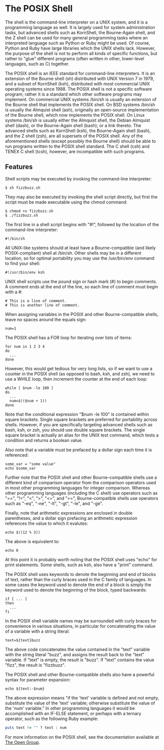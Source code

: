 # The POSIX Shell

The shell is the command-line interpreter on a UNIX system, and it is a programming language as well. It is largely used for system administration tasks, but advanced shells such as KornShell, the Bourne-Again shell, and the Z shell can be used for many general programming tasks where an interpreted language such as Python or Ruby might be used. Of course, Python and Ruby have large libraries which the UNIX shells lack. However, the purpose of the shell is not to perform all kinds of specific functions, but rather to "glue" different programs (often written in other, lower-level languages, such as C) together. 

The POSIX shell is an IEEE standard for command-line interpreters. It is an extension of the Bourne shell (sh) distributed with UNIX Version 7 in 1979, and a subset of KornShell (ksh), distributed with most commercial UNIX operating systems since 1988. The POSIX shell is not a specific software program; rather it is a standard which other software programs may implement. On commercial UNIX systems /bin/sh is usually an extension of the Bourne shell that implements the POSIX shell. On BSD systems /bin/sh is usually the Almquist shell (ash), originally an open-source implementation of the Bourne shell, which now implements the POSIX shell. On Linux systems /bin/sh is usually either the Almquist shell, the Debian Almquist shell (dash), or the Bourne-Again shell (bash); or a link thereto. The advanced shells such as KornShell (ksh), the Bourne-Again shell (bash), and the Z shell (zsh), are all supersets of the POSIX shell. Any of the aforementioned shells (except possibly the Bourne shell) should be able to run programs written to the POSIX shell standard. The C shell (csh) and TENEX C shell (tcsh), however, are incompatible with such programs.

## Features

Shell scripts may be executed by invoking the command-line interpreter:

```
$ sh fizzbuzz.sh
```

They may also be executed by invoking the shell script directly, but first the script must be made executable using the chmod command:

```
$ chmod +x fizzbuzz.sh
$ ./fizzbuzz.sh
```

The first line in a shell script begins with "#!", followed by the location of the command-line interpreter:

```Shell
#!/bin/sh
```

All UNIX-like systems should at least have a Bourne-compatible (and likely POSIX-compliant) shell at /bin/sh. Other shells may be in a different location, so for optimal portability you may use the /usr/bin/env command to find your shell:

```Shell
#!/usr/bin/env ksh
```

UNIX shell scripts use the pound sign or hash mark (#) to begin comments. A comment ends at the end of the line, so each line of comment must begin with a #:

```Shell
# This is a line of comment.
# This is another line of comment.
```

When assigning variables in the POSIX and other Bourne-compatible shells, leave no spaces around the equals sign:

```Shell
num=1
```

The POSIX shell has a FOR loop for iterating over lists of items:

```Shell
for num in 1 2 3 4
do
  ... 
done
```

However, this would get tedious for very long lists, so if we want to use a counter in the POSIX shell (as opposed to bash, ksh, and zsh), we need to use a WHILE loop, then increment the counter at the end of each loop:

```Shell
while [ $num -le 100 ]
do
  ...
  num=$(($num + 1))
done
```

Note that the conditional expression "$num -le 100" is contained within square brackets. Single square brackets are preferred for portability across shells. However, if you are specifically targeting advanced shells such as bash, ksh, or zsh, you should use double square brackets. The single square bracket is actually an alias for the UNIX test command, which tests a condition and returns a boolean value.

Also note that a variable must be prefaced by a dollar sign each time it is referenced:

```Shell
some_var = "some value"
echo $some_var
```

Further note that the POSIX shell and other Bourne-compatible shells use a different kind of comparison operator from the comparison operators used in most other programming languages for integer comparison. Whereas other programming languages (including the C shell) use operators such as "==", "!=", "<", ">", "<=", and ">=", Bourne-compatible shells use operators such as "-eq", "-ne", "-lt", "-gt", "-le", and "-ge".

Finally, note that arithmetic expressions are enclosed in double parentheses, and a dollar sign prefacing an arithmetic expression references the value to which it evalutes:

```Shell
echo $((12 % 3))
```

The above is equivalent to:

```Shell
echo 0
```

At this point it is probably worth noting that the POSIX shell uses "echo" for print statements. Some shells, such as ksh, also have a "print" command.

The POSIX shell uses keywords to denote the beginning and end of blocks of text, rather than the curly braces used in the C family of languages. In some cases the keyword used to denote the end of a block is simply the keyword used to denote the beginning of the block, typed backwards:

```Shell
if [ ... ]
then
  ...
fi
```

In the POSIX shell variable names may be surrounded with curly braces for convenience in various situations, in particular for concatenating the value of a variable with a string literal:

```Shell
text=${text}buzz
```

The above code concatenates the value contained in the "text" variable with the string literal "buzz", and assigns the result back to the "text" variable. If "text" is empty, the result is "buzz". If "text" contains the value "fizz", the result is "fizzbuzz".

The POSIX shell and other Bourne-compatible shells also have a powerful syntax for parameter expansion:

```Shell
echo ${text:-$num}
```

The above expression means "if the 'text' variable is defined and not empty, substitute the value of the 'text' variable; otherwise substitute the value of the 'num' variable." In other programming languages it would be accomplished with an IF-ELSE statement, or perhaps with a ternary operator, such as the following Ruby example:

```Ruby
puts text != "" ? text : num 
```

For more information on the POSIX shell, see the documentation available at <a href = "http://pubs.opengroup.org/onlinepubs/009695399/utilities/xcu_chap02.html">The Open Group</a>.
